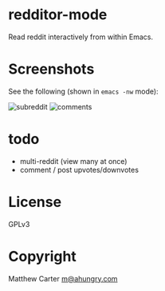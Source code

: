 # redditor-mode

Read reddit interactively from within Emacs.

# Screenshots

See the following (shown in `emacs -nw` mode):

![subreddit](http://ahungry.com/images/redditor-mode-1.png)
![comments](http://ahungry.com/images/redditor-mode-2.png)

# todo

- multi-reddit (view many at once)
- comment / post upvotes/downvotes

# License

GPLv3

# Copyright

Matthew Carter <m@ahungry.com>

